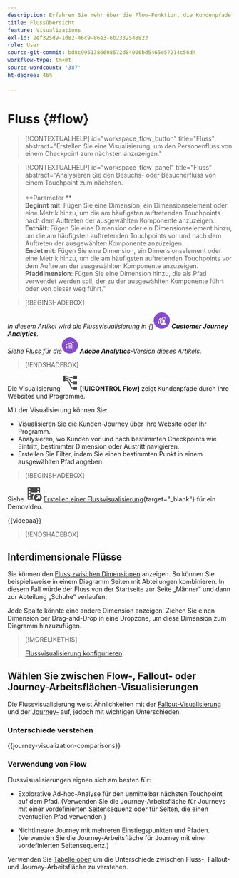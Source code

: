 ```yaml
---
description: Erfahren Sie mehr über die Flow-Funktion, die Kundenpfade durch Ihre Websites und Programme zeigt.
title: Flussübersicht
feature: Visualizations
exl-id: 2ef325d9-1d82-46c9-86e3-6b2332548823
role: User
source-git-commit: bd8c9951386608572d84006bd5465e57214c56d4
workflow-type: tm+mt
source-wordcount: '387'
ht-degree: 46%

---
```


# Fluss {#flow}

<!-- markdownlint-disable MD034 -->

>[!CONTEXTUALHELP]
>id="workspace_flow_button"
>title="Fluss"
>abstract="Erstellen Sie eine Visualisierung, um den Personenfluss von einem Checkpoint zum nächsten anzuzeigen."

>[!CONTEXTUALHELP]
>id="workspace_flow_panel"
>title="Fluss"
>abstract="Analysieren Sie den Besuchs- oder Besucherfluss von einem Touchpoint zum nächsten.<br/><br/>**Parameter **<br/>**Beginnt mit**: Fügen Sie eine Dimension, ein Dimensionselement oder eine Metrik hinzu, um die am häufigsten auftretenden Touchpoints nach dem Auftreten der ausgewählten Komponente anzuzeigen.<br/>**Enthält**: Fügen Sie eine Dimension oder ein Dimensionselement hinzu, um die am häufigsten auftretenden Touchpoints vor und nach dem Auftreten der ausgewählten Komponente anzuzeigen.<br/>**Endet mit**: Fügen Sie eine Dimension, ein Dimensionselement oder eine Metrik hinzu, um die am häufigsten auftretenden Touchpoints vor dem Auftreten der ausgewählten Komponente anzuzeigen.<br/>**Pfaddimension**: Fügen Sie eine Dimension hinzu, die als Pfad verwendet werden soll, der zu der ausgewählten Komponente führt oder von dieser weg führt."

<!-- markdownlint-enable MD034 -->


>[!BEGINSHADEBOX]

_In diesem Artikel wird die Flussvisualisierung in {_}![CustomerJourneyAnalytics](/help/assets/icons/CustomerJourneyAnalytics.svg) _**Customer Journey Analytics**._<br/>_Siehe [Fluss](https://experienceleague.adobe.com/en/docs/analytics/analyze/analysis-workspace/visualizations/flow/flow) für die_![AdobeAnalytics](/help/assets/icons/AdobeAnalytics.svg) _**Adobe Analytics**-Version dieses Artikels._

>[!ENDSHADEBOX]


Die Visualisierung ![GraphPathing](/help/assets/icons/GraphPathing.svg) **[!UICONTROL Flow]** zeigt Kundenpfade durch Ihre Websites und Programme.

Mit der Visualisierung können Sie:

* Visualisieren Sie die Kunden-Journey über Ihre Website oder Ihr Programm.
* Analysieren, wo Kunden vor und nach bestimmten Checkpoints wie Eintritt, bestimmter Dimension oder Austritt navigieren.
* Erstellen Sie Filter, indem Sie einen bestimmten Punkt in einem ausgewählten Pfad angeben.


>[!BEGINSHADEBOX]

Siehe ![VideoCheckedOut](/help/assets/icons/VideoCheckedOut.svg) [Erstellen einer Flussvisualisierung](https://video.tv.adobe.com/v/346063/?quality=12&learn=on){target="_blank"} für ein Demovideo.

{{videoaa}}

>[!ENDSHADEBOX]


## Interdimensionale Flüsse

Sie können den [Fluss zwischen Dimensionen](/help/analysis-workspace/visualizations/c-flow/multi-dimensional-flow.md) anzeigen. So können Sie beispielsweise in einem Diagramm Seiten mit Abteilungen kombinieren. In diesem Fall würde der Fluss von der Startseite zur Seite „Männer“ und dann zur Abteilung „Schuhe“ verlaufen.

Jede Spalte könnte eine andere Dimension anzeigen. Ziehen Sie einen Dimension per Drag-and-Drop in eine Dropzone, um diese Dimension zum Diagramm hinzuzufügen.

>[!MORELIKETHIS]
>
>[Flussvisualisierung konfigurieren](/help/analysis-workspace/visualizations/c-flow/create-flow.md).
>

## Wählen Sie zwischen Flow-, Fallout- oder Journey-Arbeitsflächen-Visualisierungen

Die Flussvisualisierung weist Ähnlichkeiten mit der [Fallout-Visualisierung](/help/analysis-workspace/visualizations/fallout/fallout-flow.md) und der [Journey-](/help/analysis-workspace/visualizations/journey-canvas/journey-canvas.md) auf, jedoch mit wichtigen Unterschieden.

### Unterschiede verstehen

<!-- Information in this snippet is shared between Journey canvas, Fallout, and Flow visualization docs -->

{{journey-visualization-comparisons}}

### Verwendung von Flow

Flussvisualisierungen eignen sich am besten für:

* Explorative Ad-hoc-Analyse für den unmittelbar nächsten Touchpoint auf dem Pfad. (Verwenden Sie die Journey-Arbeitsfläche für Journeys mit einer vordefinierten Seitensequenz oder für Seiten, die einen eventuellen Pfad verwenden.)

* Nichtlineare Journey mit mehreren Einstiegspunkten und Pfaden. (Verwenden Sie die Journey-Arbeitsfläche für Journey mit einer vordefinierten Seitensequenz.)

Verwenden Sie [Tabelle oben](#understand-the-differences) um die Unterschiede zwischen Fluss-, Fallout- und Journey-Arbeitsfläche zu verstehen.

